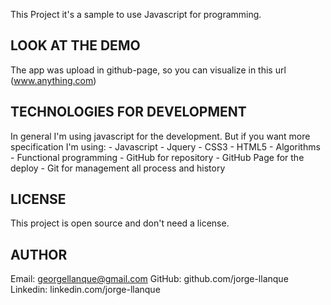 This Project it's a sample to use Javascript for programming.

## LOOK AT THE DEMO
 The app was upload in github-page, so you can visualize in this url (www.anything.com)

## TECHNOLOGIES FOR DEVELOPMENT
 In general I'm using javascript for the development. But if you want more specification I'm using: 
    - Javascript
    - Jquery
    - CSS3
    - HTML5
    - Algorithms
    - Functional programming
    - GitHub for repository
    - GitHub Page for the deploy
    - Git for management all process and history

## LICENSE
This project is open source and don't need a license.
## AUTHOR
Email: georgellanque@gmail.com
GitHub: github.com/jorge-llanque
Linkedin: linkedin.com/jorge-llanque